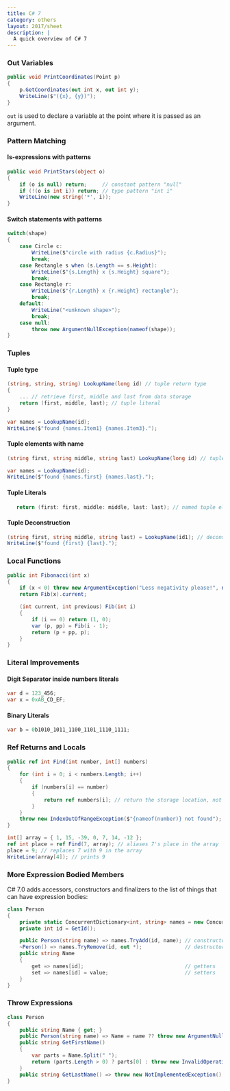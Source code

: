 ```yaml
---
title: C# 7
category: others
layout: 2017/sheet
description: |
  A quick overview of C# 7
---
```


### Out Variables

```cs
public void PrintCoordinates(Point p)
{
    p.GetCoordinates(out int x, out int y);
    WriteLine($"({x}, {y})");
}
```

`out` is used to declare a variable at the point where it is passed as an argument.

### Pattern Matching

#### Is-expressions with patterns

```cs
public void PrintStars(object o)
{
    if (o is null) return;     // constant pattern "null"
    if (!(o is int i)) return; // type pattern "int i"
    WriteLine(new string('*', i));
}
```

#### Switch statements with patterns

```cs
switch(shape)
{
    case Circle c:
        WriteLine($"circle with radius {c.Radius}");
        break;
    case Rectangle s when (s.Length == s.Height):
        WriteLine($"{s.Length} x {s.Height} square");
        break;
    case Rectangle r:
        WriteLine($"{r.Length} x {r.Height} rectangle");
        break;
    default:
        WriteLine("<unknown shape>");
        break;
    case null:
        throw new ArgumentNullException(nameof(shape));
}
```

### Tuples

#### Tuple type

```cs
(string, string, string) LookupName(long id) // tuple return type
{
    ... // retrieve first, middle and last from data storage
    return (first, middle, last); // tuple literal
}
```

```cs
var names = LookupName(id);
WriteLine($"found {names.Item1} {names.Item3}.");
```

#### Tuple elements with name

```cs
(string first, string middle, string last) LookupName(long id) // tuple elements have names
```

```cs
var names = LookupName(id);
WriteLine($"found {names.first} {names.last}.");
```

#### Tuple Literals

```cs
   return (first: first, middle: middle, last: last); // named tuple elements in a literal
```

#### Tuple Deconstruction

```cs
(string first, string middle, string last) = LookupName(id1); // deconstructing declaration
WriteLine($"found {first} {last}.");
```

### Local Functions

```cs
public int Fibonacci(int x)
{
    if (x < 0) throw new ArgumentException("Less negativity please!", nameof(x));
    return Fib(x).current;

    (int current, int previous) Fib(int i)
    {
        if (i == 0) return (1, 0);
        var (p, pp) = Fib(i - 1);
        return (p + pp, p);
    }
}
```

### Literal Improvements

#### Digit Separator inside numbers literals

```cs
var d = 123_456;
var x = 0xAB_CD_EF;
```

#### Binary Literals

```cs
var b = 0b1010_1011_1100_1101_1110_1111;
```

### Ref Returns and Locals

```cs
public ref int Find(int number, int[] numbers)
{
    for (int i = 0; i < numbers.Length; i++)
    {
        if (numbers[i] == number) 
        {
            return ref numbers[i]; // return the storage location, not the value
        }
    }
    throw new IndexOutOfRangeException($"{nameof(number)} not found");
}

int[] array = { 1, 15, -39, 0, 7, 14, -12 };
ref int place = ref Find(7, array); // aliases 7's place in the array
place = 9; // replaces 7 with 9 in the array
WriteLine(array[4]); // prints 9
```

### More Expression Bodied Members

C# 7.0 adds accessors, constructors and finalizers to the list of things that can have expression bodies:

```cs
class Person
{
    private static ConcurrentDictionary<int, string> names = new ConcurrentDictionary<int, string>();
    private int id = GetId();

    public Person(string name) => names.TryAdd(id, name); // constructors
    ~Person() => names.TryRemove(id, out *);              // destructors
    public string Name
    {
        get => names[id];                                 // getters
        set => names[id] = value;                         // setters
    }
}
```

### Throw Expressions 

```cs
class Person
{
    public string Name { get; }
    public Person(string name) => Name = name ?? throw new ArgumentNullException(name);
    public string GetFirstName()
    {
        var parts = Name.Split(" ");
        return (parts.Length > 0) ? parts[0] : throw new InvalidOperationException("No name!");
    }
    public string GetLastName() => throw new NotImplementedException();
}
```
